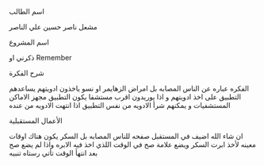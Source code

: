
  اسم الطالب

مشعل ناصر حسين علي الناصر

اسم المشروع

ذكرني او Remember

شرح الفكرة

الفكره عباره عن الناس المصابه بل امراض الزهايمر او نسو ياخذون ادويتهم يساعدهم التطبيق على اخذ ادويتهم و اذا يوريدون اقرب مستشفا يكون التطبيق مجهز الاماكن المستشفيات و يمكنهم شرأ الادويه من نفس التطبيق اذا انتهت الادويه من عنده

الأعمال المستقبلية

ان شاء الله اضيف في المستقبل صفحه للناس المصابه بل السكر يكون هناك اوقات معينه لأخذ ابرت السكر ويضع علامة صح في الوقت اللذي اخذ فيه الابره واذا لم يضع صح بعد انتهأ الوقت تأتي رستاه تنبيه
